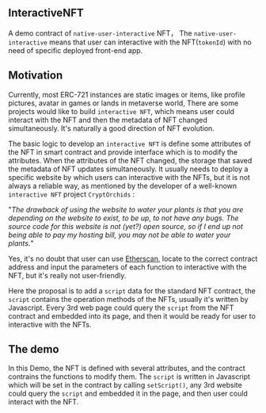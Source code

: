 ## InteractiveNFT
A demo contract of `native-user-interactive` NFT， The `native-user-interactive` means that user can interactive with the NFT(`tokenId`) with no need of specific deployed front-end app. 

##  Motivation

Currently, most ERC-721 instances are static images or items, like profile pictures,  avatar in games or lands in metaverse world, There are some projects would like to build `interactive NFT`, which means user could interact with the NFT and then the metadata of NFT changed simultaneously. It's naturally a good direction of NFT evolution.

The basic logic to develop an `interactive NFT` is define some attributes of the NFT in smart contract and provide interface which is to modify the attributes. When the attributes of the NFT changed, the storage that saved the metadata of NFT updates simultaneously. It usually needs to deploy a specific website by which users can interactive with the NFTs, but it is not always a reliable way, as mentioned by the developer of a well-known `interactive NFT` project `CryptOrchids` :

"*The drawback of using the website to water your plants is that you are depending on the website to exist, to be up, to not have any bugs. The source code for this website is not (yet?) open source, so if I end up not being able to pay my hosting bill, you may not be able to water your plants.*"

Yes, it's no doubt that user can use [Etherscan](https://etherscan.io/), locate to the correct contract address and input the parameters of each function to  interactive with the NFT, but it's really not user-friendly. 

Here the proposal is to add a `script` data for the standard NFT contract, the `script` contains the operation methods of the NFTs, usually it's written by Javascript. Every 3rd web page could query the `script` from the NFT contract and embedded into its page, and then it would be ready for user to interactive with the NFTs.

## The demo

In this Demo, the NFT is defined with several attributes, and the contract contrains the functions to modify them. The `script` is written in Javascript which will be set in the contract by calling `setScript()`, any 3rd website could query the `script` and embedded it in the page, and then user could interact with the NFT.

